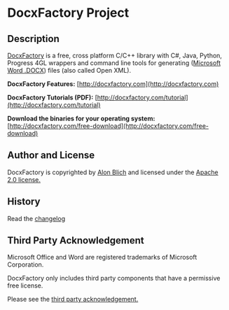 DocxFactory Project
===================

Description
-----------

[DocxFactory](http://docxfactory.com) is a free, cross platform C/C++ library with C#, Java, Python, Progress 4GL wrappers
and command line tools for generating ([Microsoft Word .DOCX](https://de.wikipedia.org/wiki/Office_Open_XML)) files (also called Open XML).

**DocxFactory Features:** [http://docxfactory.com](http://docxfactory.com)

**DocxFactory Tutorials (PDF):** [http://docxfactory.com/tutorial](http://docxfactory.com/tutorial)

**Download the binaries for your operating system:** [http://docxfactory.com/free-download](http://docxfactory.com/free-download)


Author and License
------------------

DocxFactory is copyrighted by [Alon Blich](mailto:alonb@docxfactory.com) and licensed under the
[Apache 2.0 license.](https://www.apache.org/licenses/LICENSE-2.0)


History
-------

Read the [changelog](https://github.com/DocxFactory/DocxFactory/blob/master/CHANGELOG.md)


Third Party Acknowledgement
---------------------------

Microsoft Office and Word are registered trademarks of Microsoft Corporation.

DocxFactory only includes third party components that have a permissive free license.

Please see the [third party acknowledgement.](https://github.com/DocxFactory/DocxFactory/blob/master/third-party-acknowledgement.md)

